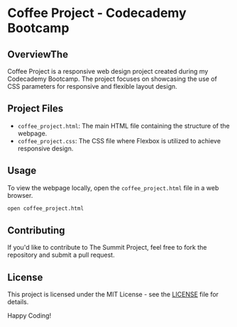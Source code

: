 # Coffee Project - Codecademy Bootcamp

## OverviewThe 

Coffee Project is a responsive web design project created during my Codecademy Bootcamp. The project focuses on showcasing the use of CSS parameters for responsive and flexible layout design.

## Project Files

- `coffee_project.html`: The main HTML file containing the structure of the webpage.
- `coffee_project.css`: The CSS file where Flexbox is utilized to achieve responsive design.

## Usage

To view the webpage locally, open the `coffee_project.html` file in a web browser.

```bash
open coffee_project.html
```

## Contributing

If you'd like to contribute to The Summit Project, feel free to fork the repository and submit a pull request.

## License

This project is licensed under the MIT License - see the [LICENSE]() file for details.

Happy Coding!